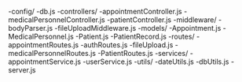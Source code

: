 -config/
    -db.js
-controllers/
    -appointmentController.js
    -medicalPersonnelController.js
    -patientController.js
-middleware/
    -bodyParser.js
    -fileUploadMiddleware.js
-models/
    -Appointment.js
    -MedicalPersonnel.js
    -Patient.js
    -PatientRecord.js
-routes/
    -appointmentRoutes.js
    -authRoutes.js
    -fileUpload.js
    -medicalPersonnelRoutes.js
    -PatientRoutes.js
-services/
    -appointmentService.js
    -userService.js
-utils/
    -dateUtils.js
    -dbUtils.js
-server.js